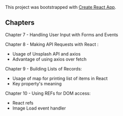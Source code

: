 This project was bootstrapped with [Create React App](https://github.com/facebook/create-react-app).

## Chapters

Chapter 7 - Handling User Input with Forms and Events

Chapter 8 - Making API Requests with React :

* Usage of Unsplash API and axios  
* Advantage of using axios over fetch

Chapter 9 - Building Lists of Records:

* Usage of map for printing list of items in React  
* Key property's meaning

Chapter 10 - Using REFs for DOM access:

* React refs   
* Image Load event handler
   
